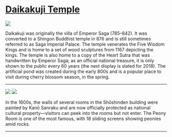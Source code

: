 # [Daikakuji Temple](http://artsmia.github.io/griot/#/stories/516)

![](http://cdn.dx.artsmia.org/thumbs/tn_2014_TDX_MIAArtStories_060.jpg)

Daikakuji was originally the villa of Emperor Saga (785–842). It was converted to a Shingon Buddhist temple in 876 and is still sometimes referred to as Saga Imperial Palace. The temple venerates the Five Wisdom Kings and is home to a set of wood sculptures from 1167 depicting the kings. The temple is also home to a copy of the Heart Sutra that was handwritten by Emperor Saga; as an official national treasure, it is only shown to the public every 60 years (the next display is slated for 2018). The artificial pond was created during the early 800s and is a popular place to visit during cherry blossom season, in the spring.

---

![](http://cdn.dx.artsmia.org/thumbs/tn_2014_TDX_MIAArtStories_050.jpg)
![](http://cdn.dx.artsmia.org/thumbs/tn_2014_TDX_MIAArtStories_049.jpg)

In the 1600s, the walls of several rooms in the Shōshinden building were painted by Kanō Sanraku and are now officially protected as national cultural property—visitors can peek into the rooms but not enter. The Peony Room is one of the most famous, with 18 sliding screens showing peonies amid rocks.

---
